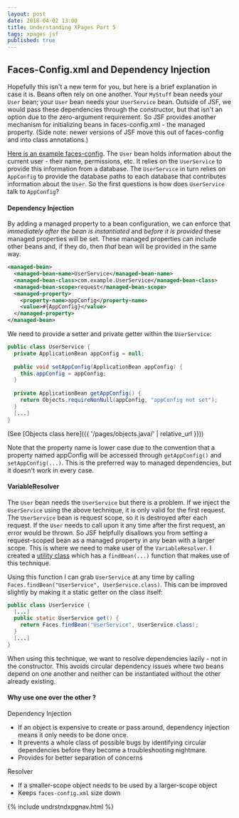 ```yaml
---
layout: post
date: 2018-04-02 13:00
title: Understanding XPages Part 5
tags: xpages jsf
published: true
---
```

## Faces-Config.xml and Dependency Injection
Hopefully this isn't a new term for you, but here is a brief explanation in case it is. Beans often rely on one another. Your `MyStuff` bean needs your `User` bean; your `User` bean needs your `UserService` bean. Outside of JSF, we would pass these dependencies through the constructor, but that isn't an option due to the zero-argument requirement. So JSF provides another mechanism for initializing beans in faces-config.xml - the managed property. (Side note: newer versions of JSF move this out of faces-config and into class annotations.)

<!-- more -->

[Here is an example faces-config](/faces-config-example-1/). The `User` bean holds information about the current user - their name, permissions, etc. It relies on the `UserService` to provide this information from a database. The `UserService` in turn relies on `AppConfig` to provide the database paths to each database that contributes information about the `User`. So the first questions is how does `UserService` talk to `AppConfig`?

#### Dependency Injection

By adding a managed property to a bean configuration, we can enforce that *immediately after the bean is instantiated* and *before it is provided* these managed properties will be set. These managed properties can include other beans and, if they do, then *that* bean will be provided in the same way.

```xml
<managed-bean>
  <managed-bean-name>UserService</managed-bean-name>
  <managed-bean-class>com.example.UserService</managed-bean-class>
  <managed-bean-scope>request</managed-bean-scope>
  <managed-property>
    <property-name>appConfig</property-name>
    <value>#{AppConfig}</value>
  </managed-property>
</managed-bean>
```

We need to provide a setter and private getter within the `UserService`:

```java
public class UserService {
  private ApplicationBean appConfig = null;
  
  public void setAppConfig(ApplicationBean appConfig) {
    this.appConfig = appConfig;
  }
  
  private ApplicationBean getAppConfig() {
    return Objects.requireNonNull(appConfig, "appConfig not set");
  }
  [...]
}
```
(See [Objects class here]({{ '/pages/objects.java/' | relative_url }}))

Note that the property name is lower case due to the convention that a property named appConfig will be accessed through `getAppConfig()` and `setAppConfig(...)`. This is the preferred way to managed dependencies, but it doesn't work in every case.


#### VariableResolver

The `User` bean needs the `UserService` but there is a problem. If we inject the `UserService` using the above technique, it is only valid for the first request. The `UserService` bean is request scope, so it is destroyed after each request. If the `User` needs to call upon it any time after the first request, an error would be thrown. So JSF helpfully disallows you from setting a request-scoped bean as a managed property in any bean with a larger scope. This is where we need to make user of the `VariableResolver`. I created a [utility class](/facesutil/) which has a `findBean(...)` function that makes use of this technique.

Using this function I can grab `UserService` at any time by calling `Faces.findBean("UserService", UserService.class)`. This can be improved slightly by making it a static getter on the class itself:

```java
public class UserService {
  [...]
  public static UserService get() {
  	return Faces.findBean("UserService", UserService.class);
  }
  [...]
}
```

When using this technique, we want to resolve dependencies lazily - not in the constructor. This avoids circular dependency issues where two beans depend on one another and neither can be instantiated without the other already existing.

#### Why use one over the other ?

Dependency Injection 
* If an object is expensive to create or pass around, dependency injection means it only needs to be done once.
* It prevents a whole class of possible bugs by identifying circular dependencies before they become a troubleshooting nightmare.
* Provides for better separation of concerns

Resolver
* If a smaller-scope object needs to be used by a larger-scope object
* Keeps `faces-config.xml` size down

{% include undrstndxpgnav.html %}